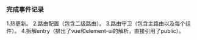 ###     完成事件记录
1.热更新。
2.路由配置（包含二级路由）。
3.路由守卫（包含主路由以及每个组件）。
4.拆解entry（排出了vue和element-ui的解析，直接引用了public）。